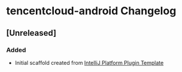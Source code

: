 <!-- Keep a Changelog guide -> https://keepachangelog.com -->

# tencentcloud-android Changelog

## [Unreleased]
### Added
- Initial scaffold created from [IntelliJ Platform Plugin Template](https://github.com/JetBrains/intellij-platform-plugin-template)
